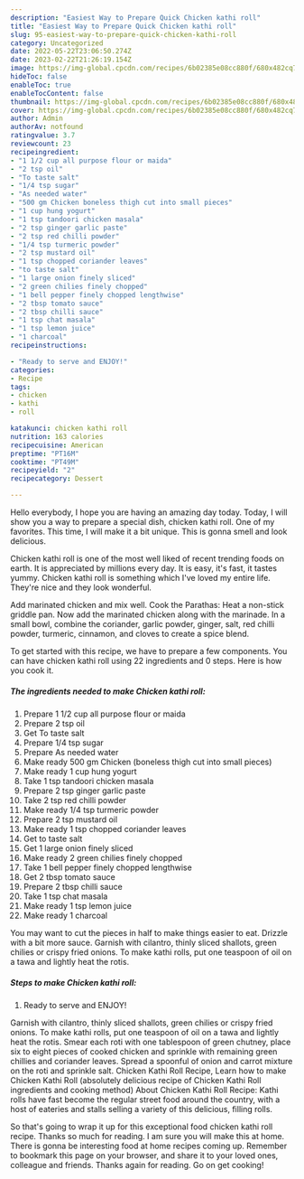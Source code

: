 ```yaml
---
description: "Easiest Way to Prepare Quick Chicken kathi roll"
title: "Easiest Way to Prepare Quick Chicken kathi roll"
slug: 95-easiest-way-to-prepare-quick-chicken-kathi-roll
category: Uncategorized
date: 2022-05-22T23:06:50.274Z
date: 2023-02-22T21:26:19.154Z
image: https://img-global.cpcdn.com/recipes/6b02385e08cc880f/680x482cq70/chicken-kathi-roll-recipe-main-photo.jpg
hideToc: false
enableToc: true
enableTocContent: false
thumbnail: https://img-global.cpcdn.com/recipes/6b02385e08cc880f/680x482cq70/chicken-kathi-roll-recipe-main-photo.jpg
cover: https://img-global.cpcdn.com/recipes/6b02385e08cc880f/680x482cq70/chicken-kathi-roll-recipe-main-photo.jpg
author: Admin
authorAv: notfound
ratingvalue: 3.7
reviewcount: 23
recipeingredient:
- "1 1/2 cup all purpose flour or maida"
- "2 tsp oil"
- "To taste salt"
- "1/4 tsp sugar"
- "As needed water"
- "500 gm Chicken boneless thigh cut into small pieces"
- "1 cup hung yogurt"
- "1 tsp tandoori chicken masala"
- "2 tsp ginger garlic paste"
- "2 tsp red chilli powder"
- "1/4 tsp turmeric powder"
- "2 tsp mustard oil"
- "1 tsp chopped coriander leaves"
- "to taste salt"
- "1 large onion finely sliced"
- "2 green chilies finely chopped"
- "1 bell pepper finely chopped lengthwise"
- "2 tbsp tomato sauce"
- "2 tbsp chilli sauce"
- "1 tsp chat masala"
- "1 tsp lemon juice"
- "1 charcoal"
recipeinstructions:

- "Ready to serve and ENJOY!"
categories:
- Recipe
tags:
- chicken
- kathi
- roll

katakunci: chicken kathi roll 
nutrition: 163 calories
recipecuisine: American
preptime: "PT16M"
cooktime: "PT49M"
recipeyield: "2"
recipecategory: Dessert

---
```



Hello everybody, I hope you are having an amazing day today. Today, I will show you a way to prepare a special dish, chicken kathi roll. One of my favorites. This time, I will make it a bit unique. This is gonna smell and look delicious.

Chicken kathi roll is one of the most well liked of recent trending foods on earth. It is appreciated by millions every day. It is easy, it's fast, it tastes yummy. Chicken kathi roll is something which I've loved my entire life. They're nice and they look wonderful.

Add marinated chicken and mix well. Cook the Parathas: Heat a non-stick griddle pan. Now add the marinated chicken along with the marinade. In a small bowl, combine the coriander, garlic powder, ginger, salt, red chilli powder, turmeric, cinnamon, and cloves to create a spice blend.


To get started with this recipe, we have to prepare a few components. You can have chicken kathi roll using 22 ingredients and 0 steps. Here is how you cook it.

<!--inarticleads1-->

##### The ingredients needed to make Chicken kathi roll:

1. Prepare 1 1/2 cup all purpose flour or maida
1. Prepare 2 tsp oil
1. Get To taste salt
1. Prepare 1/4 tsp sugar
1. Prepare As needed water
1. Make ready 500 gm Chicken (boneless thigh cut into small pieces)
1. Make ready 1 cup hung yogurt
1. Take 1 tsp tandoori chicken masala
1. Prepare 2 tsp ginger garlic paste
1. Take 2 tsp red chilli powder
1. Make ready 1/4 tsp turmeric powder
1. Prepare 2 tsp mustard oil
1. Make ready 1 tsp chopped coriander leaves
1. Get to taste salt
1. Get 1 large onion finely sliced
1. Make ready 2 green chilies finely chopped
1. Take 1 bell pepper finely chopped lengthwise
1. Get 2 tbsp tomato sauce
1. Prepare 2 tbsp chilli sauce
1. Take 1 tsp chat masala
1. Make ready 1 tsp lemon juice
1. Make ready 1 charcoal


You may want to cut the pieces in half to make things easier to eat. Drizzle with a bit more sauce. Garnish with cilantro, thinly sliced shallots, green chilies or crispy fried onions. To make kathi rolls, put one teaspoon of oil on a tawa and lightly heat the rotis. 

<!--inarticleads2-->

##### Steps to make Chicken kathi roll:


1. Ready to serve and ENJOY!

Garnish with cilantro, thinly sliced shallots, green chilies or crispy fried onions. To make kathi rolls, put one teaspoon of oil on a tawa and lightly heat the rotis. Smear each roti with one tablespoon of green chutney, place six to eight pieces of cooked chicken and sprinkle with remaining green chillies and coriander leaves. Spread a spoonful of onion and carrot mixture on the roti and sprinkle salt. Chicken Kathi Roll Recipe, Learn how to make Chicken Kathi Roll (absolutely delicious recipe of Chicken Kathi Roll ingredients and cooking method) About Chicken Kathi Roll Recipe: Kathi rolls have fast become the regular street food around the country, with a host of eateries and stalls selling a variety of this delicious, filling rolls. 

So that's going to wrap it up for this exceptional food chicken kathi roll recipe. Thanks so much for reading. I am sure you will make this at home. There is gonna be interesting food at home recipes coming up. Remember to bookmark this page on your browser, and share it to your loved ones, colleague and friends. Thanks again for reading. Go on get cooking!
